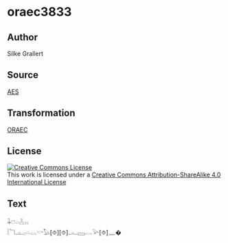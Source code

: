 # oraec3833

## Author

Silke Grallert

## Source

[AES](https://github.com/simondschweitzer/aes)

## Transformation

[ORAEC](https://oraec.github.io/)

## License

<a rel="license" href="http://creativecommons.org/licenses/by-sa/4.0/"><img alt="Creative Commons License" style="border-width:0" src="https://i.creativecommons.org/l/by-sa/4.0/88x31.png" /></a><br />This work is licensed under a <a rel="license" href="http://creativecommons.org/licenses/by-sa/4.0/">Creative Commons Attribution-ShareAlike 4.0 International License</a>

## Text

𓇓𓈞𓏏𓁐𓏥<br>
𓌃𓆓𓊵𓊪𓏏𓂋𓎡𓅃[⯑][⯑]𓂜𓈙𓂋𓅪[⯑]𓈖�<br>
